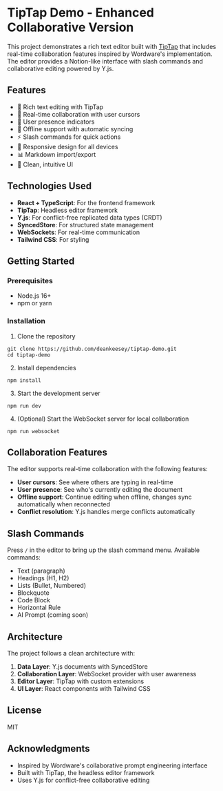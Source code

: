 # TipTap Demo - Enhanced Collaborative Version

This project demonstrates a rich text editor built with [TipTap](https://tiptap.dev/) that includes real-time collaboration features inspired by Wordware's implementation. The editor provides a Notion-like interface with slash commands and collaborative editing powered by Y.js.

## Features

- 📝 Rich text editing with TipTap
- 👥 Real-time collaboration with user cursors
- 💬 User presence indicators
- 🔄 Offline support with automatic syncing
- ⚡ Slash commands for quick actions
- 📱 Responsive design for all devices
- 📊 Markdown import/export
- 🎨 Clean, intuitive UI

## Technologies Used

- **React + TypeScript**: For the frontend framework
- **TipTap**: Headless editor framework
- **Y.js**: For conflict-free replicated data types (CRDT)
- **SyncedStore**: For structured state management
- **WebSockets**: For real-time communication
- **Tailwind CSS**: For styling

## Getting Started

### Prerequisites

- Node.js 16+
- npm or yarn

### Installation

1. Clone the repository
```
git clone https://github.com/deankeesey/tiptap-demo.git
cd tiptap-demo
```

2. Install dependencies
```
npm install
```

3. Start the development server
```
npm run dev
```

4. (Optional) Start the WebSocket server for local collaboration
```
npm run websocket
```

## Collaboration Features

The editor supports real-time collaboration with the following features:

- **User cursors**: See where others are typing in real-time
- **User presence**: See who's currently editing the document
- **Offline support**: Continue editing when offline, changes sync automatically when reconnected
- **Conflict resolution**: Y.js handles merge conflicts automatically

## Slash Commands

Press `/` in the editor to bring up the slash command menu. Available commands:

- Text (paragraph)
- Headings (H1, H2)
- Lists (Bullet, Numbered)
- Blockquote
- Code Block
- Horizontal Rule
- AI Prompt (coming soon)

## Architecture

The project follows a clean architecture with:

1. **Data Layer**: Y.js documents with SyncedStore
2. **Collaboration Layer**: WebSocket provider with user awareness
3. **Editor Layer**: TipTap with custom extensions
4. **UI Layer**: React components with Tailwind CSS

## License

MIT

## Acknowledgments

- Inspired by Wordware's collaborative prompt engineering interface
- Built with TipTap, the headless editor framework
- Uses Y.js for conflict-free collaborative editing
